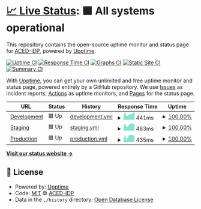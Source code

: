 # [📈 Live Status](https://ACED-IDP.github.io/status-monitor): <!--live status--> **🟩 All systems operational**

This repository contains the open-source uptime monitor and status page for [ACED-IDP](https://ACED-IDP.github.io/status-monitor), powered by [Upptime](https://github.com/upptime/upptime).

[![Uptime CI](https://github.com/ACED-IDP/status-monitor/workflows/Uptime%20CI/badge.svg)](https://github.com/ACED-IDP/status-monitor/actions?query=workflow%3A%22Uptime+CI%22)
[![Response Time CI](https://github.com/ACED-IDP/status-monitor/workflows/Response%20Time%20CI/badge.svg)](https://github.com/ACED-IDP/status-monitor/actions?query=workflow%3A%22Response+Time+CI%22)
[![Graphs CI](https://github.com/ACED-IDP/status-monitor/workflows/Graphs%20CI/badge.svg)](https://github.com/ACED-IDP/status-monitor/actions?query=workflow%3A%22Graphs+CI%22)
[![Static Site CI](https://github.com/ACED-IDP/status-monitor/workflows/Static%20Site%20CI/badge.svg)](https://github.com/ACED-IDP/status-monitor/actions?query=workflow%3A%22Static+Site+CI%22)
[![Summary CI](https://github.com/ACED-IDP/status-monitor/workflows/Summary%20CI/badge.svg)](https://github.com/ACED-IDP/status-monitor/actions?query=workflow%3A%22Summary+CI%22)

With [Upptime](https://upptime.js.org), you can get your own unlimited and free uptime monitor and status page, powered entirely by a GitHub repository. We use [Issues](https://github.com/ACED-IDP/status-monitor/issues) as incident reports, [Actions](https://github.com/ACED-IDP/status-monitor/actions) as uptime monitors, and [Pages](https://ACED-IDP.github.io/status-monitor) for the status page.

<!--start: status pages-->
<!-- This summary is generated by Upptime (https://github.com/upptime/upptime) -->
<!-- Do not edit this manually, your changes will be overwritten -->
<!-- prettier-ignore -->
| URL | Status | History | Response Time | Uptime |
| --- | ------ | ------- | ------------- | ------ |
| <img alt="" src="https://development.aced-idp.org/src/img/favicon.ico" height="13"> [Development](https://development.aced-idp.org) | 🟩 Up | [development.yml](https://github.com/ACED-IDP/status-monitor/commits/HEAD/history/development.yml) | <details><summary><img alt="Response time graph" src="./graphs/development/response-time-week.png" height="20"> 441ms</summary><br><a href="https://ACED-IDP.github.io/status-monitor/history/development"><img alt="Response time 457" src="https://img.shields.io/endpoint?url=https%3A%2F%2Fraw.githubusercontent.com%2FACED-IDP%2Fstatus-monitor%2FHEAD%2Fapi%2Fdevelopment%2Fresponse-time.json"></a><br><a href="https://ACED-IDP.github.io/status-monitor/history/development"><img alt="24-hour response time 476" src="https://img.shields.io/endpoint?url=https%3A%2F%2Fraw.githubusercontent.com%2FACED-IDP%2Fstatus-monitor%2FHEAD%2Fapi%2Fdevelopment%2Fresponse-time-day.json"></a><br><a href="https://ACED-IDP.github.io/status-monitor/history/development"><img alt="7-day response time 441" src="https://img.shields.io/endpoint?url=https%3A%2F%2Fraw.githubusercontent.com%2FACED-IDP%2Fstatus-monitor%2FHEAD%2Fapi%2Fdevelopment%2Fresponse-time-week.json"></a><br><a href="https://ACED-IDP.github.io/status-monitor/history/development"><img alt="30-day response time 451" src="https://img.shields.io/endpoint?url=https%3A%2F%2Fraw.githubusercontent.com%2FACED-IDP%2Fstatus-monitor%2FHEAD%2Fapi%2Fdevelopment%2Fresponse-time-month.json"></a><br><a href="https://ACED-IDP.github.io/status-monitor/history/development"><img alt="1-year response time 457" src="https://img.shields.io/endpoint?url=https%3A%2F%2Fraw.githubusercontent.com%2FACED-IDP%2Fstatus-monitor%2FHEAD%2Fapi%2Fdevelopment%2Fresponse-time-year.json"></a></details> | <details><summary><a href="https://ACED-IDP.github.io/status-monitor/history/development">100.00%</a></summary><a href="https://ACED-IDP.github.io/status-monitor/history/development"><img alt="All-time uptime 99.92%" src="https://img.shields.io/endpoint?url=https%3A%2F%2Fraw.githubusercontent.com%2FACED-IDP%2Fstatus-monitor%2FHEAD%2Fapi%2Fdevelopment%2Fuptime.json"></a><br><a href="https://ACED-IDP.github.io/status-monitor/history/development"><img alt="24-hour uptime 100.00%" src="https://img.shields.io/endpoint?url=https%3A%2F%2Fraw.githubusercontent.com%2FACED-IDP%2Fstatus-monitor%2FHEAD%2Fapi%2Fdevelopment%2Fuptime-day.json"></a><br><a href="https://ACED-IDP.github.io/status-monitor/history/development"><img alt="7-day uptime 100.00%" src="https://img.shields.io/endpoint?url=https%3A%2F%2Fraw.githubusercontent.com%2FACED-IDP%2Fstatus-monitor%2FHEAD%2Fapi%2Fdevelopment%2Fuptime-week.json"></a><br><a href="https://ACED-IDP.github.io/status-monitor/history/development"><img alt="30-day uptime 99.97%" src="https://img.shields.io/endpoint?url=https%3A%2F%2Fraw.githubusercontent.com%2FACED-IDP%2Fstatus-monitor%2FHEAD%2Fapi%2Fdevelopment%2Fuptime-month.json"></a><br><a href="https://ACED-IDP.github.io/status-monitor/history/development"><img alt="1-year uptime 99.92%" src="https://img.shields.io/endpoint?url=https%3A%2F%2Fraw.githubusercontent.com%2FACED-IDP%2Fstatus-monitor%2FHEAD%2Fapi%2Fdevelopment%2Fuptime-year.json"></a></details>
| <img alt="" src="https://icons.duckduckgo.com/ip3/staging.aced-idp.org.ico" height="13"> [Staging](https://staging.aced-idp.org) | 🟩 Up | [staging.yml](https://github.com/ACED-IDP/status-monitor/commits/HEAD/history/staging.yml) | <details><summary><img alt="Response time graph" src="./graphs/staging/response-time-week.png" height="20"> 463ms</summary><br><a href="https://ACED-IDP.github.io/status-monitor/history/staging"><img alt="Response time 455" src="https://img.shields.io/endpoint?url=https%3A%2F%2Fraw.githubusercontent.com%2FACED-IDP%2Fstatus-monitor%2FHEAD%2Fapi%2Fstaging%2Fresponse-time.json"></a><br><a href="https://ACED-IDP.github.io/status-monitor/history/staging"><img alt="24-hour response time 470" src="https://img.shields.io/endpoint?url=https%3A%2F%2Fraw.githubusercontent.com%2FACED-IDP%2Fstatus-monitor%2FHEAD%2Fapi%2Fstaging%2Fresponse-time-day.json"></a><br><a href="https://ACED-IDP.github.io/status-monitor/history/staging"><img alt="7-day response time 463" src="https://img.shields.io/endpoint?url=https%3A%2F%2Fraw.githubusercontent.com%2FACED-IDP%2Fstatus-monitor%2FHEAD%2Fapi%2Fstaging%2Fresponse-time-week.json"></a><br><a href="https://ACED-IDP.github.io/status-monitor/history/staging"><img alt="30-day response time 437" src="https://img.shields.io/endpoint?url=https%3A%2F%2Fraw.githubusercontent.com%2FACED-IDP%2Fstatus-monitor%2FHEAD%2Fapi%2Fstaging%2Fresponse-time-month.json"></a><br><a href="https://ACED-IDP.github.io/status-monitor/history/staging"><img alt="1-year response time 455" src="https://img.shields.io/endpoint?url=https%3A%2F%2Fraw.githubusercontent.com%2FACED-IDP%2Fstatus-monitor%2FHEAD%2Fapi%2Fstaging%2Fresponse-time-year.json"></a></details> | <details><summary><a href="https://ACED-IDP.github.io/status-monitor/history/staging">100.00%</a></summary><a href="https://ACED-IDP.github.io/status-monitor/history/staging"><img alt="All-time uptime 100.00%" src="https://img.shields.io/endpoint?url=https%3A%2F%2Fraw.githubusercontent.com%2FACED-IDP%2Fstatus-monitor%2FHEAD%2Fapi%2Fstaging%2Fuptime.json"></a><br><a href="https://ACED-IDP.github.io/status-monitor/history/staging"><img alt="24-hour uptime 100.00%" src="https://img.shields.io/endpoint?url=https%3A%2F%2Fraw.githubusercontent.com%2FACED-IDP%2Fstatus-monitor%2FHEAD%2Fapi%2Fstaging%2Fuptime-day.json"></a><br><a href="https://ACED-IDP.github.io/status-monitor/history/staging"><img alt="7-day uptime 100.00%" src="https://img.shields.io/endpoint?url=https%3A%2F%2Fraw.githubusercontent.com%2FACED-IDP%2Fstatus-monitor%2FHEAD%2Fapi%2Fstaging%2Fuptime-week.json"></a><br><a href="https://ACED-IDP.github.io/status-monitor/history/staging"><img alt="30-day uptime 100.00%" src="https://img.shields.io/endpoint?url=https%3A%2F%2Fraw.githubusercontent.com%2FACED-IDP%2Fstatus-monitor%2FHEAD%2Fapi%2Fstaging%2Fuptime-month.json"></a><br><a href="https://ACED-IDP.github.io/status-monitor/history/staging"><img alt="1-year uptime 100.00%" src="https://img.shields.io/endpoint?url=https%3A%2F%2Fraw.githubusercontent.com%2FACED-IDP%2Fstatus-monitor%2FHEAD%2Fapi%2Fstaging%2Fuptime-year.json"></a></details>
| <img alt="" src="https://icons.duckduckgo.com/ip3/aced-idp.org.ico" height="13"> [Production](https://aced-idp.org) | 🟩 Up | [production.yml](https://github.com/ACED-IDP/status-monitor/commits/HEAD/history/production.yml) | <details><summary><img alt="Response time graph" src="./graphs/production/response-time-week.png" height="20"> 435ms</summary><br><a href="https://ACED-IDP.github.io/status-monitor/history/production"><img alt="Response time 404" src="https://img.shields.io/endpoint?url=https%3A%2F%2Fraw.githubusercontent.com%2FACED-IDP%2Fstatus-monitor%2FHEAD%2Fapi%2Fproduction%2Fresponse-time.json"></a><br><a href="https://ACED-IDP.github.io/status-monitor/history/production"><img alt="24-hour response time 446" src="https://img.shields.io/endpoint?url=https%3A%2F%2Fraw.githubusercontent.com%2FACED-IDP%2Fstatus-monitor%2FHEAD%2Fapi%2Fproduction%2Fresponse-time-day.json"></a><br><a href="https://ACED-IDP.github.io/status-monitor/history/production"><img alt="7-day response time 435" src="https://img.shields.io/endpoint?url=https%3A%2F%2Fraw.githubusercontent.com%2FACED-IDP%2Fstatus-monitor%2FHEAD%2Fapi%2Fproduction%2Fresponse-time-week.json"></a><br><a href="https://ACED-IDP.github.io/status-monitor/history/production"><img alt="30-day response time 400" src="https://img.shields.io/endpoint?url=https%3A%2F%2Fraw.githubusercontent.com%2FACED-IDP%2Fstatus-monitor%2FHEAD%2Fapi%2Fproduction%2Fresponse-time-month.json"></a><br><a href="https://ACED-IDP.github.io/status-monitor/history/production"><img alt="1-year response time 404" src="https://img.shields.io/endpoint?url=https%3A%2F%2Fraw.githubusercontent.com%2FACED-IDP%2Fstatus-monitor%2FHEAD%2Fapi%2Fproduction%2Fresponse-time-year.json"></a></details> | <details><summary><a href="https://ACED-IDP.github.io/status-monitor/history/production">100.00%</a></summary><a href="https://ACED-IDP.github.io/status-monitor/history/production"><img alt="All-time uptime 99.95%" src="https://img.shields.io/endpoint?url=https%3A%2F%2Fraw.githubusercontent.com%2FACED-IDP%2Fstatus-monitor%2FHEAD%2Fapi%2Fproduction%2Fuptime.json"></a><br><a href="https://ACED-IDP.github.io/status-monitor/history/production"><img alt="24-hour uptime 100.00%" src="https://img.shields.io/endpoint?url=https%3A%2F%2Fraw.githubusercontent.com%2FACED-IDP%2Fstatus-monitor%2FHEAD%2Fapi%2Fproduction%2Fuptime-day.json"></a><br><a href="https://ACED-IDP.github.io/status-monitor/history/production"><img alt="7-day uptime 100.00%" src="https://img.shields.io/endpoint?url=https%3A%2F%2Fraw.githubusercontent.com%2FACED-IDP%2Fstatus-monitor%2FHEAD%2Fapi%2Fproduction%2Fuptime-week.json"></a><br><a href="https://ACED-IDP.github.io/status-monitor/history/production"><img alt="30-day uptime 100.00%" src="https://img.shields.io/endpoint?url=https%3A%2F%2Fraw.githubusercontent.com%2FACED-IDP%2Fstatus-monitor%2FHEAD%2Fapi%2Fproduction%2Fuptime-month.json"></a><br><a href="https://ACED-IDP.github.io/status-monitor/history/production"><img alt="1-year uptime 99.95%" src="https://img.shields.io/endpoint?url=https%3A%2F%2Fraw.githubusercontent.com%2FACED-IDP%2Fstatus-monitor%2FHEAD%2Fapi%2Fproduction%2Fuptime-year.json"></a></details>

<!--end: status pages-->

[**Visit our status website →**](https://ACED-IDP.github.io/status-monitor)

## 📄 License

- Powered by: [Upptime](https://github.com/upptime/upptime)
- Code: [MIT](./LICENSE) © [ACED-IDP](https://ACED-IDP.github.io/status-monitor)
- Data in the `./history` directory: [Open Database License](https://opendatacommons.org/licenses/odbl/1-0/)
